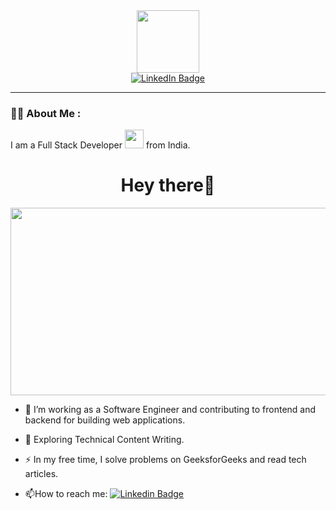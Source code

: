 <!--
**leandrorsant/leandrorsant** is a ✨ _special_ ✨ repository because its `README.md` (this file) appears on your GitHub profile.

Here are some ideas to get you started:

- 🔭 I’m currently working on ...
- 🌱 I’m currently learning ...
- 👯 I’m looking to collaborate on ...
- 🤔 I’m looking for help with ...
- 💬 Ask me about ...
- 📫 How to reach me: ...
- 😄 Pronouns: ...
- ⚡ Fun fact: ...
-->
<div id="header" align="center">
  <img src="https://media.giphy.com/media/wwg1suUiTbCY8H8vIA/giphy-downsized-large.gif" width="100"/>
  <div id="badges">
    <a href="[your-linkedin-URL](https://www.linkedin.com/in/leandro-r-s-751b68260/)">
      <img src="https://img.shields.io/badge/LinkedIn-blue?style=for-the-badge&logo=linkedin&logoColor=white" alt="LinkedIn Badge"/>
    </a>
  </div>
  <img src="https://komarev.com/ghpvc/?username=leandrorsant&style=flat-square&color=blue" alt=""/>
</div>

---

### :woman_technologist: About Me :
I am a Full Stack Developer <img src="https://media.giphy.com/media/WUlplcMpOCEmTGBtBW/giphy.gif" width="30"> from India.

<h1 align="center">
  Hey there👋
</h1>

<div align="center">
  <img src="https://media.giphy.com/media/dWesBcTLavkZuG35MI/giphy.gif" width="600" height="300"/>
</div>

- :telescope: I’m working as a Software Engineer and contributing to frontend and backend for building web applications.

- :seedling: Exploring Technical Content Writing.

- :zap: In my free time, I solve problems on GeeksforGeeks and read tech articles.

- :mailbox:How to reach me: [![Linkedin Badge](https://img.shields.io/badge/-Leandro-blue?style=flat&logo=Linkedin&logoColor=white)](https://www.linkedin.com/in/leandro-r-s-751b68260)


